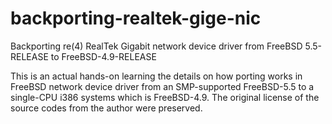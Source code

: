 # backporting-realtek-gige-nic
Backporting re(4) RealTek Gigabit network device driver from FreeBSD 5.5-RELEASE to FreeBSD-4.9-RELEASE

This is an actual hands-on learning the details on how porting works in FreeBSD network device driver from an SMP-supported FreeBSD-5.5 to a single-CPU i386 systems which is FreeBSD-4.9. The original license of the source codes from the author were preserved.
